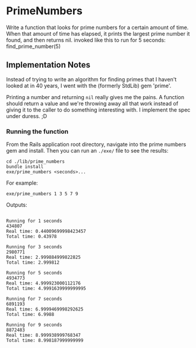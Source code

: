 # PrimeNumbers

Write a function that looks for prime numbers for a certain amount of time. When that amount of time has elapsed, it prints the largest prime number it found, and then returns nil. invoked like this to run for 5 seconds: find_prime_number(5)

## Implementation Notes ##

Instead of trying to write an algorithm for finding primes that I haven't looked at in 40 years, I went with the (formerly StdLib) gem 'prime'.

Printing a number and returning `nil` really gives me the pains. A function should return a value and we're throwing away all that work instead of giving it to the caller to do something interesting with. I implement the spec under duress. ;D

### Running the function ###

From the Rails application root directory, navigate into the prime numbers gem and install. Then you can run an `./exe/` file to see the results:

``` shell
cd ./lib/prime_numbers
bundle install
exe/prime_numbers <seconds>...
```

For example:

``` shell
exe/prime_numbers 1 3 5 7 9
```

Outputs:

``` shell

Running for 1 seconds
434807
Real time: 0.44009699998423457
Total time: 0.43978

Running for 3 seconds
2980771
Real time: 2.999884999822825
Total time: 2.999812

Running for 5 seconds
4934773
Real time: 4.999923000112176
Total time: 4.9991639999999995

Running for 7 seconds
6891193
Real time: 6.9999469998292625
Total time: 6.9988

Running for 9 seconds
8872483
Real time: 8.999938999768347
Total time: 8.998187999999999

```



